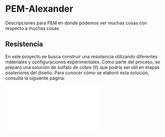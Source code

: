 # PEM-Alexander
Descripciones para PEM en donde podemos ver muchas cosas con respecto a muchas cosas


## Resistencia 

En este proyecto se busca construir una resistencia utilizando diferentes materiales y configuraciones experimentales. Como parte del proceso, se preparó una solución de sulfato de cobre (II) que podría ser útil en etapas posteriores del diseño. Para conocer cómo se elaboró esta solución, consulta la siguiente página:


![Resistencia](/Resistencia/Resistencia.md)

